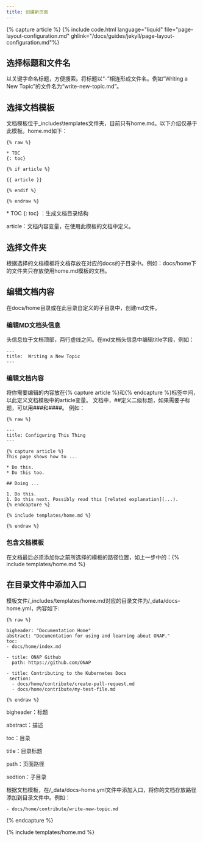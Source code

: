 ```yaml
---
title: 创建新页面
---
```


{% capture article %}
{% include code.html language="liquid" file="page-layout-configuration.md" ghlink="/docs/guides/jekyll/page-layout-configuration.md"%}
## 选择标题和文件名

以关键字命名标题，方便搜索。将标题以“-”相连形成文件名。例如“Writing a New Topic”的文件名为“write-new-topic.md”。

## 选择文档模板

文档模板位于_includes\templates文件夹，目前只有home.md。以下介绍仅基于此模板。home.md如下：

	{% raw %}
	
	* TOC
	{: toc}
	
	{% if article %}
	
	{{ article }}
	
	{% endif %}
	
	{% endraw %}

\* TOC
{: toc} ：生成文档目录结构

article：文档内容变量，在使用此模板的文档中定义。

## 选择文件夹

根据选择的文档模板将文档存放在对应的docs的子目录中。例如：docs/home下的文件夹只存放使用home.md模板的文档。

## 编辑文档内容

在docs/home目录或在此目录自定义的子目录中，创建md文件。

### 编辑MD文档头信息

头信息位于文档顶部，两行虚线之间。在md文档头信息中编辑title字段，例如：

	---
	title:  Writing a New Topic
	---
	
### 编辑文档内容
将你需要编辑的内容放在{% capture article %}和{% endcapture %}标签中间，以此定义文档模板中的article变量。
文档中，##定义二级标题，如果需要子标题，可以用###和####。
例如：

	{% raw %}
	
	---
	title: Configuring This Thing
	---
	
	{% capture article %}
	This page shows how to ...
	
	* Do this.
	* Do this too.
	
	## Doing ...
	
	1. Do this.
	1. Do this next. Possibly read this [related explanation](...).
	{% endcapture %}
	
	{% include templates/home.md %}
	
	{% endraw %}

### 包含文档模板

在文档最后必须添加你之前所选择的模板的路径位置，如上一步中的：{% include templates/home.md %}

## 在目录文件中添加入口

模板文件/\_includes/templates/home.md对应的目录文件为/_data/docs-home.yml，内容如下:
    
	{% raw %}
	
	bigheader: "Documentation Home"
	abstract: "Documentation for using and learning about ONAP."
	toc:
	- docs/home/index.md

	- title: ONAP Github
	  path: https://github.com/ONAP

	- title: Contributing to the Kubernetes Docs
 	 section:
	  - docs/home/contribute/create-pull-request.md
 	  - docs/home/contribute/my-test-file.md
 	  
	{% endraw %}
 
bigheader：标题

abstract：描述

toc：目录

title：目录标题

path：页面路径

sedtion：子目录

根据文档模板，在/_data/docs-home.yml文件中添加入口，将你的文档存放路径添加到目录文件中。例如：

	- docs/home/contribute/write-new-topic.md

{% endcapture %}

{% include templates/home.md %}

